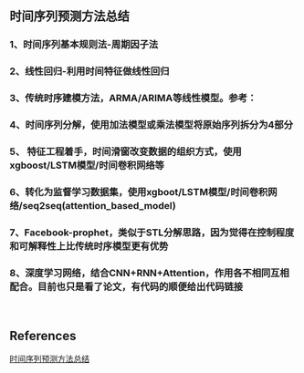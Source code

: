 ## 时间序列预测方法总结
### 1、时间序列基本规则法-周期因子法
### 2、线性回归-利用时间特征做线性回归
### 3、传统时序建模方法，ARMA/ARIMA等线性模型。参考：
### 4、时间序列分解，使用加法模型或乘法模型将原始序列拆分为4部分
### 5、 特征工程着手，时间滑窗改变数据的组织方式，使用xgboost/LSTM模型/时间卷积网络等
### 6、转化为监督学习数据集，使用xgboot/LSTM模型/时间卷积网络/seq2seq(attention_based_model)
### 7、Facebook-prophet，类似于STL分解思路，因为觉得在控制程度和可解释性上比传统时序模型更有优势
### 8、深度学习网络，结合CNN+RNN+Attention，作用各不相同互相配合。目前也只是看了论文，有代码的顺便给出代码链接

&nbsp;
## References
[时间序列预测方法总结](https://zhuanlan.zhihu.com/p/67832773)
